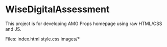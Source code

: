# WiseDigitalAssessment
This project is for developing AMG Props homepage using raw HTML/CSS and JS.

Files:
index.html
style.css 
images/*
